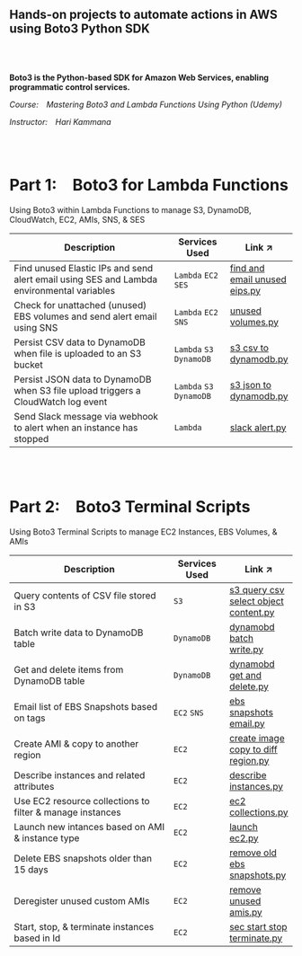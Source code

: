 ## Hands-on projects to automate actions in AWS using Boto3 Python SDK
<br/>
<br/>

**Boto3 is the Python-based SDK for Amazon Web Services, enabling programmatic control services.**

*Course: Mastering Boto3 and Lambda Functions Using Python (Udemy)*

*Instructor: Hari Kammana*

<br/>
<br/>


# Part 1: Boto3 for Lambda Functions
Using Boto3 within Lambda Functions to manage S3, DynamoDB, CloudWatch, EC2, AMIs, SNS, & SES


<table>
    <thead>
        <tr>
            <th>Description</th>
            <th>Services Used</th>
            <th>Link ↗</th>
        </tr>
    </thead>
    <tbody>
        <tr>
            <td width="60%">Find unused Elastic IPs and send alert email using SES and Lambda environmental variables</td>
            <td width="20%"><code>Lambda</code> <code>EC2</code> <code>SES</code></td>
            <td width="20%" ><a href="https://github.com/williamlewis/boto3-lambda-funcs/blob/main/01%20-%20Boto3%20Lambda%20Functions/find_and_email_unused_eips.py">find and email unused eips.py</a></td>
        </tr>
        <tr>
            <td width="60%">Check for unattached (unused) EBS volumes and send alert email using SNS</td>
            <td width="20%"><code>Lambda</code> <code>EC2</code> <code>SNS</code></td>
            <td width="20%"><a href="https://github.com/williamlewis/boto3-lambda-funcs/blob/main/01%20-%20Boto3%20Lambda%20Functions/unused_volumes.py">unused volumes.py</a></td>
        </tr>
        <tr>
            <td width="60%">Persist CSV data to DynamoDB when file is uploaded to an S3 bucket</td>
            <td width="20%"><code>Lambda</code> <code>S3</code> <code>DynamoDB</code></td>
            <td width="20%"><a href="https://github.com/williamlewis/boto3-lambda-funcs/blob/main/01%20-%20Boto3%20Lambda%20Functions/s3_csv_to_dynamodb.py">s3 csv to dynamodb.py</a></td>
        </tr>
        <tr>
            <td width="60%">Persist JSON data to DynamoDB when S3 file upload triggers a CloudWatch log event</td>
            <td width="20%"><code>Lambda</code> <code>S3</code> <code>DynamoDB</code></td>
            <td width="20%"><a href="https://github.com/williamlewis/boto3-lambda-funcs/blob/main/01%20-%20Boto3%20Lambda%20Functions/s3_json_to_dynamodb.py">s3 json to dynamodb.py</a></td>
        </tr>
        <tr>
            <td width="60%">Send Slack message via webhook to alert when an instance has stopped</td>
            <td width="20%"><code>Lambda</code></td>
            <td width="20%"><a href="https://github.com/williamlewis/boto3-lambda-funcs/blob/main/01%20-%20Boto3%20Lambda%20Functions/slack_alert.py">slack alert.py</a></td>
        </tr>
    </tbody>
</table>

<br/>
<br/>

# Part 2: Boto3 Terminal Scripts
Using Boto3 Terminal Scripts to manage EC2 Instances, EBS Volumes, & AMIs


<table>
    <thead>
        <tr>
            <th>Description</th>
            <th>Services Used</th>
            <th>Link ↗</th>
        </tr>
    </thead>
    <tbody>
        <tr>
            <td width="60%">Query contents of CSV file stored in S3</td>
            <td width="20%"><code>S3</code></td>
            <td width="20%"><a href="https://github.com/williamlewis/boto3-lambda-funcs/blob/main/02%20-%20Boto3%20Terminal%20Scripts/s3_query_csv_select_object_content.py">s3 query csv select object content.py</a></td>
        </tr>
        <tr>
            <td width="60%">Batch write data to DynamoDB table</td>
            <td width="20%"><code>DynamoDB</code></td>
            <td width="20%"><a href="https://github.com/williamlewis/boto3-lambda-funcs/blob/main/02%20-%20Boto3%20Terminal%20Scripts/dynamobd_batch_write.py">dynamobd batch write.py</a></td>
        </tr>
        <tr>
            <td width="60%">Get and delete items from DynamoDB table</td>
            <td width="20%"><code>DynamoDB</code></td>
            <td width="20%"><a href="https://github.com/williamlewis/boto3-lambda-funcs/blob/main/02%20-%20Boto3%20Terminal%20Scripts/dynamobd_get_and_delete.py">dynamobd get and delete.py</a></td>
        </tr>
        <tr>
            <td width="60%">Email list of EBS Snapshots based on tags</td>
            <td width="20%"><code>EC2</code> <code>SNS</code></td>
            <td width="20%"><a href="https://github.com/williamlewis/boto3-lambda-funcs/blob/main/02%20-%20Boto3%20Terminal%20Scripts/ebs_snapshots_email.py">ebs snapshots email.py</a></td>
        </tr>
        <tr>
            <td width="60%">Create AMI & copy to another region</td>
            <td width="20%"><code>EC2</code></td>
            <td width="20%"><a href="https://github.com/williamlewis/boto3-lambda-funcs/blob/main/02%20-%20Boto3%20Terminal%20Scripts/create_image_copy_to_diff_region.py">create image copy to diff region.py</a></td>
        </tr>
        <tr>
            <td width="60%">Describe instances and related attributes</td>
            <td width="20%"><code>EC2</code></td>
            <td width="20%"><a href="https://github.com/williamlewis/boto3-lambda-funcs/blob/main/02%20-%20Boto3%20Terminal%20Scripts/describe_instances.py">describe instances.py</a></td>
        </tr>
        <tr>
            <td width="60%">Use EC2 resource collections to filter & manage instances</td>
            <td width="20%"><code>EC2</code></td>
            <td width="20%"><a href="https://github.com/williamlewis/boto3-lambda-funcs/blob/main/02%20-%20Boto3%20Terminal%20Scripts/ec2_collections.py">ec2 collections.py</a></td>
        </tr>
        <tr>
            <td width="60%">Launch new intances based on AMI & instance type</td>
            <td width="20%"><code>EC2</code></td>
            <td width="20%"><a href="https://github.com/williamlewis/boto3-lambda-funcs/blob/main/02%20-%20Boto3%20Terminal%20Scripts/launch_ec2.py">launch ec2.py</a></td>
        </tr>
        <tr>
            <td width="60%">Delete EBS snapshots older than 15 days</td>
            <td width="20%"><code>EC2</code></td>
            <td width="20%"><a href="https://github.com/williamlewis/boto3-lambda-funcs/blob/main/02%20-%20Boto3%20Terminal%20Scripts/remove_old_ebs_snapshots.py">remove old ebs snapshots.py</a></td>
        </tr>
        <tr>
            <td width="60%">Deregister unused custom AMIs</td>
            <td width="20%"><code>EC2</code></td>
            <td width="20%"><a href="https://github.com/williamlewis/boto3-lambda-funcs/blob/main/02%20-%20Boto3%20Terminal%20Scripts/remove_unused_amis.py">remove unused amis.py</a></td>
        </tr>
        <tr>
            <td width="60%">Start, stop, & terminate instances based in Id</td>
            <td width="20%"><code>EC2</code></td>
            <td width="20%"><a href="https://github.com/williamlewis/boto3-lambda-funcs/blob/main/02%20-%20Boto3%20Terminal%20Scripts/sec_start_stop_terminate.py">sec start stop terminate.py</a></td>
        </tr>
    </tbody>
</table>
